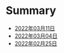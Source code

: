 # Summary

- [2022年03月11日](./2022-03-11.md)
- [2022年03月04日](./2022-03-04.md)
- [2022年02月25日](./2022-02-25.md)
